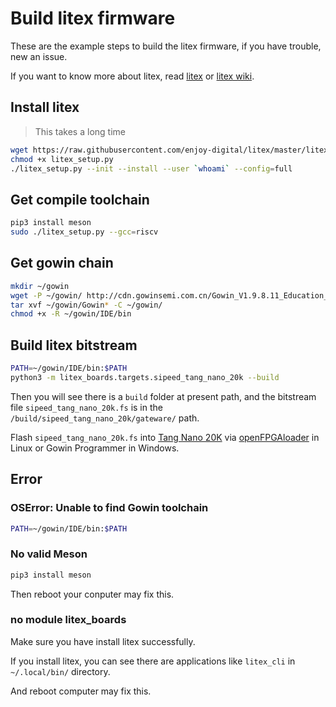 # Build litex firmware

These are the example steps to build the litex firmware, if you have trouble, new an issue.

If you want to know more about litex, read [litex](https://github.com/enjoy-digital/litex) or [litex wiki](https://github.com/enjoy-digital/litex/wiki).

## Install litex

> This takes a long time

```bash
wget https://raw.githubusercontent.com/enjoy-digital/litex/master/litex_setup.py
chmod +x litex_setup.py
./litex_setup.py --init --install --user `whoami` --config=full
```

## Get compile toolchain

```bash
pip3 install meson
sudo ./litex_setup.py --gcc=riscv
```

## Get gowin chain

```bash
mkdir ~/gowin
wget -P ~/gowin/ http://cdn.gowinsemi.com.cn/Gowin_V1.9.8.11_Education_linux.tar.gz
tar xvf ~/gowin/Gowin* -C ~/gowin/
chmod +x -R ~/gowin/IDE/bin
```

## Build litex bitstream

```bash
PATH=~/gowin/IDE/bin:$PATH
python3 -m litex_boards.targets.sipeed_tang_nano_20k --build
```

Then you will see there is a `build` folder at present path, and the bitstream file `sipeed_tang_nano_20k.fs` is in the `/build/sipeed_tang_nano_20k/gateware/` path.

Flash `sipeed_tang_nano_20k.fs` into [Tang Nano 20K](https://wiki.sipeed.com/nano20k) via [openFPGAloader](https://github.com/trabucayre/openFPGALoader) in Linux or Gowin Programmer in Windows.

## Error

### OSError: Unable to find Gowin toolchain

```bash
PATH=~/gowin/IDE/bin:$PATH
```

### No valid Meson

```bash
pip3 install meson
```

Then reboot your conputer may fix this.

### no module litex_boards

Make sure you have install litex successfully.

If you install litex, you can see there are applications like `litex_cli` in `~/.local/bin/` directory.

And reboot computer may fix this.